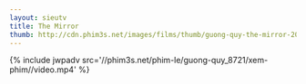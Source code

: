 ```yaml
---
layout: sieutv
title: The Mirror
thumb: http://cdn.phim3s.net/images/films/thumb/guong-quy-the-mirror-2015.jpg
---
```

{% include jwpadv src='//phim3s.net/phim-le/guong-quy_8721/xem-phim//video.mp4' %}